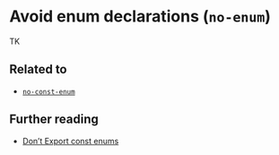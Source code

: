 # Avoid enum declarations (`no-enum`)

TK

## Related to

- [`no-const-enum`](./no-const-enum.md)

## Further reading

- [Don’t Export const enums](https://ncjamieson.com/dont-export-const-enums/)